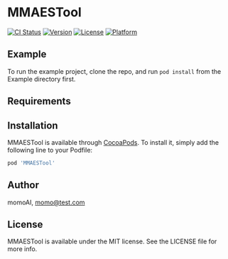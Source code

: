 # MMAESTool

[![CI Status](https://img.shields.io/travis/momoAI/MMAESTool.svg?style=flat)](https://travis-ci.org/momoAI/MMAESTool)
[![Version](https://img.shields.io/cocoapods/v/MMAESTool.svg?style=flat)](https://cocoapods.org/pods/MMAESTool)
[![License](https://img.shields.io/cocoapods/l/MMAESTool.svg?style=flat)](https://cocoapods.org/pods/MMAESTool)
[![Platform](https://img.shields.io/cocoapods/p/MMAESTool.svg?style=flat)](https://cocoapods.org/pods/MMAESTool)

## Example

To run the example project, clone the repo, and run `pod install` from the Example directory first.

## Requirements

## Installation

MMAESTool is available through [CocoaPods](https://cocoapods.org). To install
it, simply add the following line to your Podfile:

```ruby
pod 'MMAESTool'
```

## Author

momoAI, momo@test.com

## License

MMAESTool is available under the MIT license. See the LICENSE file for more info.

